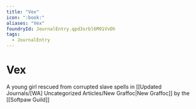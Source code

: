 ```yaml
---
title: "Vex"
icon: ":book:"
aliases: "Vex"
foundryId: JournalEntry.qpd3srbl6M91VvOh
tags:
  - JournalEntry
---
```


# Vex

A young girl rescued from corrupted slave spells in [[Updated Journals/[WA] Uncategorized Articles/New Graffoc|New Graffoc]] by the [[Softpaw Guild]]
